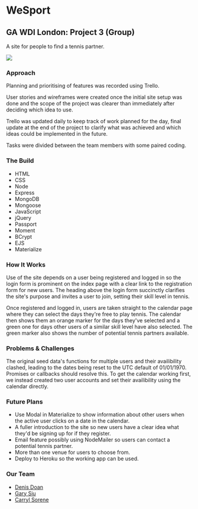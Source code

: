 # WeSport

## GA WDI London: Project 3 (Group)

A site for people to find a tennis partner.

![](https://CarrylSorene/ga-project-3/blob/master/public/img/wesport.tiff)

### Approach

Planning and prioritising of features was recorded using Trello.

User stories and wireframes were created once the initial site setup was done and the scope of the project was clearer than immediately after deciding which idea to use.

Trello was updated daily to keep track of work planned for the day, final update at the end of the project to clarify what was achieved and which ideas could be implemented in the future.

Tasks were divided between the team members with some paired coding.

### The Build

* HTML
* CSS
* Node
* Express
* MongoDB
* Mongoose
* JavaScript
* jQuery
* Passport
* Moment
* BCrypt
* EJS
* Materialize

### How It Works

Use of the site depends on a user being registered and logged in so the login form is prominent on the index page with a clear link to the registration form for new users. The heading above the login form succinctly clarifies the site's purpose and invites a user to join, setting their skill level in tennis.

Once registered and logged in, users are taken straight to the calendar page where they can select the days they're free to play tennis. The calendar then shows them an orange marker for the days they've selected and a green one for days other users of a similar skill level have also selected. The green marker also shows the number of potential tennis partners available.

### Problems & Challenges

The original seed data's functions for multiple users and their availibility clashed, leading to the dates being reset to the UTC default of 01/01/1970.  Promises or callbacks should resolve this. To get the calendar working first, we instead created two user accounts and set their availibility using the calendar directly.

### Future Plans

* Use Modal in Materialize to show information about other users when the active user clicks on a date in the calendar.
* A fuller introduction to the site so new users have a clear idea what they'd be signing up for if they register.
* Email feature possibly using NodeMailer so users can contact a potential tennis partner.
* More than one venue for users to choose from.
* Deploy to Heroku so the working app can be used.

### Our Team

* [Denis Doan](http://github.com/denis89)
* [Gary Siu](http://github.com/garysiu)
* [Carryl Sorene](http://github.com/carrylsorene)